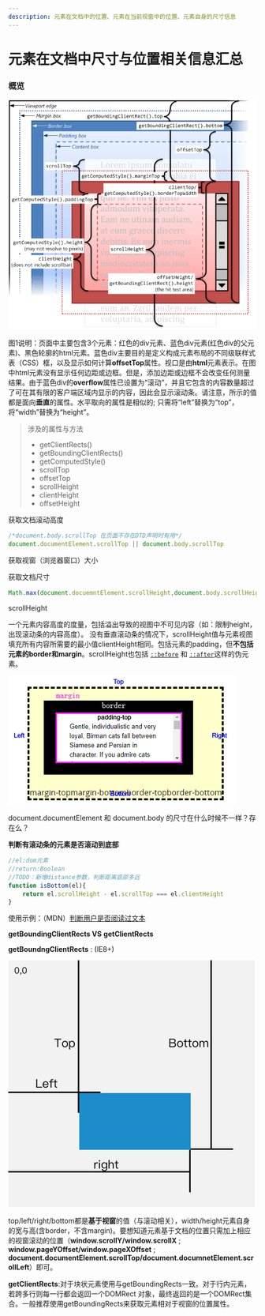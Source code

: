 ```yaml
---
description: 元素在文档中的位置、元素在当前视窗中的位置、元素自身的尺寸信息
---
```


# 元素在文档中尺寸与位置相关信息汇总

### **概览**

![&#x56FE;1.&#x5143;&#x7D20;&#x5728;&#x6587;&#x6863;&#x4E2D;&#x5C3A;&#x5BF8;&#x4E0E;&#x4F4D;&#x7F6E;&#x5173;&#x7CFB;&#x56FE;&#xFF08;MSDN&#xFF09;](../.gitbook/assets/image%20%284%29.png)

图1说明：页面中主要包含3个元素：红色的div元素、蓝色div元素\(红色div的父元素\)、黑色轮廓的html元素。蓝色div主要目的是定义构成元素布局的不同级联样式表（CSS）框，以及显示如何计算**offsetTop**属性。视口是由**html**元素表示。在图中html元素没有显示任何边距或边框。但是，添加边距或边框不会改变任何测量结果。由于蓝色div的**overflow**属性已设置为“滚动”，并且它包含的内容数量超过了可在其有限的客户端区域内显示的内容，因此会显示滚动条。请注意，所示的值都是面向**垂直**的属性。水平取向的属性是相似的; 只需将“left”替换为“top”，将“width”替换为“height”。

> 涉及的属性与方法
>
> * getClientRects\(\)
> * getBoundingClientRects\(\)
> * getComputedStyle\(\)
> * scrollTop
> * offsetTop
> * scrollHeight
> * clientHeight
> * offsetHeight

获取文档滚动高度

```javascript
/*document.body.scrollTop 在页面不存在DTD声明时有用*/
document.documentElement.scrollTop || document.body.scrollTop
```

获取视窗（浏览器窗口）大小



获取文档尺寸

```javascript
Math.max(document.docuemntElement.scrollHeight,document.body.scrollHeight)
```

scrollHeight

一个元素内容高度的度量，包括溢出导致的视图中不可见内容（如：限制height，出现滚动条的内容高度）。 没有垂直滚动条的情况下，scrollHeight值与元素视图填充所有内容所需要的最小值clientHeight相同。包括元素的padding，但**不包括元素的border和margin**。scrollHeight也包括 [`::before`](https://developer.mozilla.org/zh-CN/docs/Web/CSS/::before) 和 [`::after`](https://developer.mozilla.org/zh-CN/docs/Web/CSS/::after)这样的伪元素。

![&#x4E0D;&#x5305;&#x542B;border&#x548C;margin&#x503C;](../.gitbook/assets/image%20%283%29.png)



document.documentElement  和 document.body 的尺寸在什么时候不一样？存在么？

**判断有滚动条的元素是否滚动到底部**

```javascript
//el:dom元素
//return:Boolean
//TODO：新增distance参数，判断距离底部多远
function isBottom(el){
    return el.scrollHeight - el.scrollTop === el.clientHeight
}
```

使用示例：（MDN）[判断用户是否阅读过文本](https://codepen.io/pen/)

**getBoundingClientRects VS** **getClientRects**

**getBoundngClientRects** : \(IE8+\)

![getBoundingClientRects&#x8FD4;&#x56DE;&#x503C;&#x793A;&#x610F;&#x56FE;&#xFF08;MDN&#xFF09;](../.gitbook/assets/image%20%285%29.png)

top/left/right/bottom都是**基于视窗**的值（与滚动相关），width/height元素自身的宽与高\(含border，不含margin\)。要想知道元素基于文档的位置只需加上相应的视窗滚动的位置（**window.scrollY/window.scrollX** ; **window.pageYOffset/window.pageXOffset** ; **document.documentElement.scrollTop/document.documnetElement.scrollLeft**）即可。

**getClientRects**:对于块状元素使用与getBoundingRects一致。对于行内元素，若跨多行则每一行都会返回一个DOMRect 对象，最终返回的是一个DOMRect集合。一般推荐使用getBoundingRects来获取元素相对于视窗的位置属性。




